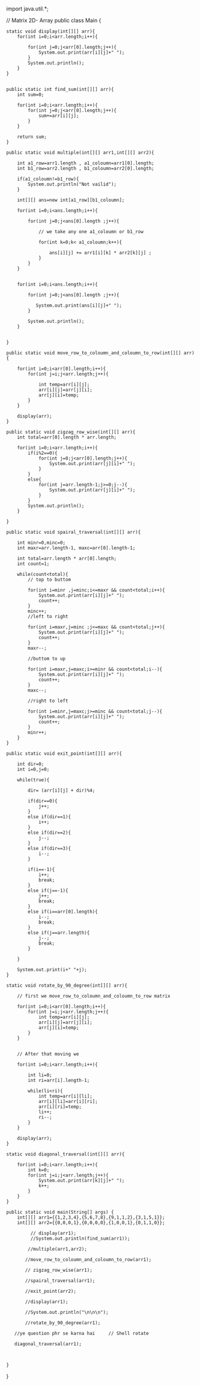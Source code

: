 import java.util.*;

// Matrix 2D- Array
public class Main
{
    
    static void display(int[][] arr){
        for(int i=0;i<arr.length;i++){
            
            for(int j=0;j<arr[0].length;j++){
                System.out.print(arr[i][j]+" ");
            }
            System.out.println();
        }
    }
    
    
    public static int find_sum(int[][] arr){
        int sum=0;
        
        for(int i=0;i<arr.length;i++){
            for(int j=0;j<arr[0].length;j++){
                sum+=arr[i][j];
            }
        }
        
        return sum;
    }
    
    public static void multiple(int[][] arr1,int[][] arr2){
        
        int a1_row=arr1.length , a1_coloumn=arr1[0].length;
        int b1_row=arr2.length , b1_coloumn=arr2[0].length;
        
        if(a1_coloumn!=b1_row){
            System.out.println("Not vailid");
        }
        
        int[][] ans=new int[a1_row][b1_coloumn];
        
        for(int i=0;i<ans.length;i++){
            
            for(int j=0;j<ans[0].length ;j++){
                
                // we take any one a1_coloumn or b1_row
                
                for(int k=0;k< a1_coloumn;k++){
                    
                    ans[i][j] += arr1[i][k] * arr2[k][j] ;
                }
            }
        }
        
        
        for(int i=0;i<ans.length;i++){
            
            for(int j=0;j<ans[0].length ;j++){
                
               System.out.print(ans[i][j]+" ");
            }
            
            System.out.println();
        }
        
        
    }
    
    public static void move_row_to_coloumn_and_coloumn_to_row(int[][] arr){
        
        for(int i=0;i<arr[0].length;i++){
            for(int j=i;j<arr.length;j++){
                
                int temp=arr[i][j];
                arr[i][j]=arr[j][i];
                arr[j][i]=temp;
            }
        }
        
        display(arr);
    }
    
    public static void zigzag_row_wise(int[][] arr){
        int total=arr[0].length * arr.length;
        
        for(int i=0;i<arr.length;i++){
            if(i%2==0){
                for(int j=0;j<arr[0].length;j++){
                    System.out.print(arr[j][i]+" ");
                }
            }
            else{
                for(int j=arr.length-1;j>=0;j--){
                    System.out.print(arr[j][i]+" ");
                }
            }
            System.out.println();
        }
        
    }
    
    public static void spairal_traversal(int[][] arr){
        
        int minr=0,minc=0;
        int maxr=arr.length-1, maxc=arr[0].length-1;
        
        int total=arr.length * arr[0].length;
        int count=1;
        
        while(count<total){
            // top to buttom
            
            for(int i=minr ,j=minc;i<=maxr && count<total;i++){
                System.out.print(arr[i][j]+" ");
                count++;
            }
            minc++;
            //left to right
            
            for(int i=maxr,j=minc ;j<=maxc && count<total;j++){
                System.out.print(arr[i][j]+" ");
                count++;
            }
            maxr--;
            
            //buttom to up
            
            for(int i=maxr,j=maxc;i>=minr && count<total;i--){
                System.out.print(arr[i][j]+" ");
                count++;
            }
            maxc--;
            
            //right to left
            
            for(int i=minr,j=maxc;j>=minc && count<total;j--){
                System.out.print(arr[i][j]+" ");
                count++;
            }
            minr++;
        }
    }
    
    public static void exit_point(int[][] arr){
        
        int dir=0;
        int i=0,j=0;
        
        while(true){
            
            dir= (arr[i][j] + dir)%4;
            
            if(dir==0){
                j++;
            }
            else if(dir==1){
                i++;
            }
            else if(dir==2){
                j--;
            }
            else if(dir==3){
                i--;
            }
            
            if(i==-1){
                i++;
                break;
            }
            else if(j==-1){
                j++;
                break;
            }
            else if(i==arr[0].length){
                i--;
                break;
            }
            else if(j==arr.length){
                j--;
                break;
            }
            
        }
        
        System.out.print(i+" "+j);
    }
    
    static void rotate_by_90_degree(int[][] arr){
        
        // first we move_row_to_coloumn_and_coloumn_to_row matrix
        
        for(int i=0;i<arr[0].length;i++){
            for(int j=i;j<arr.length;j++){
                int temp=arr[i][j];
                arr[i][j]=arr[j][i];
                arr[j][i]=temp;
            }
        }
        
        
        // After that moving we 
        
        for(int i=0;i<arr.length;i++){
            
            int li=0;
            int ri=arr[i].length-1;
            
            while(li<ri){
                int temp=arr[i][li];
                arr[i][li]=arr[i][ri];
                arr[i][ri]=temp;
                li++;
                ri--;
            }
        }
        
        display(arr);
    }
    
    static void diagonal_traversal(int[][] arr){
        
        for(int i=0;i<arr.length;i++){
            int k=0;
            for(int j=i;j<arr.length;j++){
                System.out.print(arr[k][j]+" ");
                k++;   
            }
        }
    }
    
	public static void main(String[] args) {
		int[][] arr1={{1,2,3,4},{5,6,7,8},{9,1,1,2},{3,1,5,1}};
		int[][] arr2={{0,0,0,1},{0,0,0,0},{1,0,0,1},{0,1,1,0}};
		
	         //	display(arr1);
		     //System.out.println(find_sum(arr1));
		
	        //multiple(arr1,arr2);
	   
	       //move_row_to_coloumn_and_coloumn_to_row(arr1);
	        
	       // zigzag_row_wise(arr1);
	       
	       //spairal_traversal(arr1);
	       
	       //exit_point(arr2);
	       
	       //display(arr1);
	       
	       //System.out.println("\n\n\n");
	       
	       //rotate_by_90_degree(arr1); 
	       
	   //ye question phr se karna hai     // Shell rotate 
	   
	   diagonal_traversal(arr1);
	       
	       
	   
	}
}
